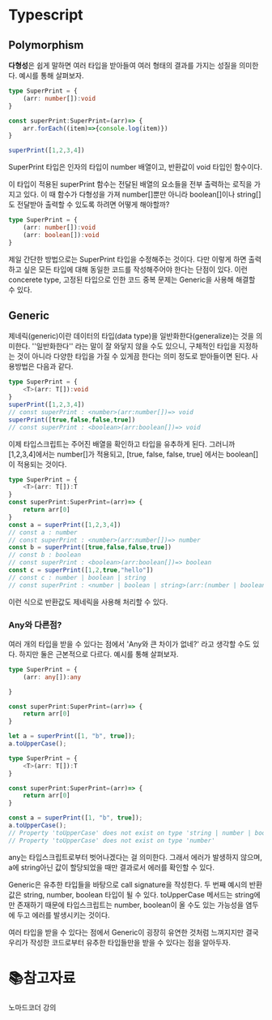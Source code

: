 # Typescript

## Polymorphism

**다형성**은 쉽게 말하면 여러 타입을 받아들여 여러 형태의 결과를 가지는 성질을 의미한다. 예시를 통해 살펴보자.

```typescript
type SuperPrint = {
    (arr: number[]):void
}

const superPrint:SuperPrint=(arr)=> {
    arr.forEach((item)=>{console.log(item)})
}

superPrint([1,2,3,4])
```

SuperPrint 타입은 인자의 타입이 number 배열이고, 반환값이 void 타입인 함수이다.

이 타입이 적용된 superPrint 함수는 전달된 배열의 요소들을 전부 출력하는 로직을 가지고 있다. 이 때 함수가 다형성을 가져 number[]뿐만 아니라 boolean[]이나 string[]도 전달받아 출력할 수 있도록 하려면 어떻게 해야할까?

```typescript
type SuperPrint = {
    (arr: number[]):void
    (arr: boolean[]):void
}
```

제일 간단한 방법으로는 SuperPrint 타입을 수정해주는 것이다. 다만 이렇게 하면 출력하고 싶은 모든 타입에 대해 동일한 코드를 작성해주어야 한다는 단점이 있다. 이런 concerete type, 고정된 타입으로 인한 코드 중복 문제는 Generic을 사용해 해결할 수 있다.

## Generic

제네릭(generic)이란 데이터의 타입(data type)을 일반화한다(generalize)는 것을 의미한다. ''일반화한다'' 라는 말이 잘 와닿지 않을 수도 있으니, 구체적인 타입을 지정하는 것이 아니라 다양한 타입을 가질 수 있게끔 한다는 의미 정도로 받아들이면 된다. 사용방법은 다음과 같다.

```typescript
type SuperPrint = {
    <T>(arr: T[]):void
}
superPrint([1,2,3,4])
// const superPrint : <number>(arr:number[])=> void
superPrint([true,false,false,true])
// const superPrint : <boolean>(arr:boolean[])=> void
```

이제 타입스크립트는 주어진 배열을 확인하고 타입을 유추하게 된다. 그러니까 [1,2,3,4]에서는 number[]가 적용되고, [true, false, false, true] 에서는 boolean[]이 적용되는 것이다.

```typescript
type SuperPrint = {
    <T>(arr: T[]):T
}
const superPrint:SuperPrint=(arr)=> {
    return arr[0]
}
const a = superPrint([1,2,3,4])
// const a : number
// const superPrint : <number>(arr:number[])=> number
const b = superPrint([true,false,false,true])
// const b : boolean
// const superPrint : <boolean>(arr:boolean[])=> boolean
const c = superPrint([1,2,true,"hello"])
// const c : number | boolean | string
// const superPrint : <number | boolean | string>(arr:(number | boolean | string)[])=> (number | boolean | string)
```

이런 식으로 반환값도 제네릭을 사용해 처리할 수 있다.

### Any와 다른점?

여러 개의 타입을 받을 수 있다는 점에서 'Any와 큰 차이가 없네?' 라고 생각할 수도 있다. 하지만 둘은 근본적으로 다르다. 예시를 통해 살펴보자.

```typescript
type SuperPrint = {
    (arr: any[]):any

}

const superPrint:SuperPrint=(arr)=> {
    return arr[0]
}

let a = superPrint([1, "b", true]);
a.toUpperCase();
```

```typescript
type SuperPrint = {
    <T>(arr: T[]):T
}

const superPrint:SuperPrint=(arr)=> {
    return arr[0]
}

const a = superPrint([1, "b", true]);
a.toUpperCase();
// Property 'toUpperCase' does not exist on type 'string | number | boolean'.
// Property 'toUpperCase' does not exist on type 'number'
```

any는 타입스크립트로부터 벗어나겠다는 걸 의미한다. 그래서 에러가 발생하지 않으며, a에 string아닌 값이 할당되었을 때만 결과로서 에러를 확인할 수 있다.

Generic은 유추한 타입들을 바탕으로 call signature을 작성한다. 두 번째 예시의 반환값은 string, number, boolean 타입이 될 수 있다. toUpperCase 메서드는 string에만 존재하기 때문에 타입스크립트는 number, boolean이 올 수도 있는 가능성을 염두에 두고 에러를 발생시키는 것이다. 

여러 타입을 받을 수 있다는 점에서 Generic이 굉장히 유연한 것처럼 느껴지지만 결국 우리가 작성한 코드로부터 유추한 타입들만을 받을 수 있다는 점을 알아두자.

# :books:참고자료

노마드코더 강의
